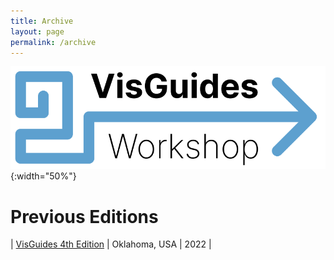 ```yaml
---
title: Archive
layout: page
permalink: /archive
---
```

![VisGuides](/visguides-workshop-logo.png){:width="50%"}

# Previous Editions

| [VisGuides 4th Edition](/2022_index) | Oklahoma, USA | 2022 |
